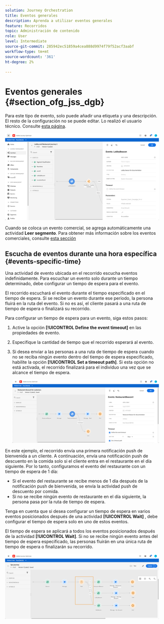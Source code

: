 ```yaml
---
solution: Journey Orchestration
title: Eventos generales
description: Aprenda a utilizar eventos generales
feature: Recorridos
topic: Administración de contenido
role: User
level: Intermediate
source-git-commit: 285942ec51859a4cea888d9974f79f52acf3aabf
workflow-type: tm+mt
source-wordcount: '361'
ht-degree: 2%

---
```


# Eventos generales {#section_ofg_jss_dgb}

Para este tipo de evento, solo puede añadir una etiqueta y una descripción. El resto de la configuración no se puede editar. Lo realizó el usuario técnico. Consulte [esta página](../event/about-events.md).

![](../assets/general-events.png)

Cuando se coloca un evento comercial, se agrega automáticamente una actividad **Leer segmento**. Para obtener más información sobre los eventos comerciales, consulte [esta sección](../event/about-events.md)

## Escucha de eventos durante una hora específica {#events-specific-time}

Una actividad de evento ubicada en el recorrido escucha eventos indefinidamente. Para escuchar un evento solo durante un tiempo determinado, debe configurar un tiempo de espera para el evento.

El recorrido escuchará el evento durante el tiempo especificado en el tiempo de espera. Si se recibe un evento durante ese periodo, la persona fluirá en la ruta del evento. Si no es así, el cliente pasará a una ruta de tiempo de espera o finalizará su recorrido.

Para configurar un tiempo de espera para un evento, siga estos pasos:

1. Active la opción **[!UICONTROL Define the event timeout]** en las propiedades de evento.

1. Especifique la cantidad de tiempo que el recorrido esperará al evento.

1. Si desea enviar a las personas a una ruta de tiempo de espera cuando no se reciba ningún evento dentro del tiempo de espera especificado, habilite la opción **[!UICONTROL Set a timeout path]**. Si esta opción no está activada, el recorrido finalizará para el individuo una vez que se alcance el tiempo de espera.

   ![](../assets/event-timeout.png)

En este ejemplo, el recorrido envía una primera notificación push de bienvenida a un cliente. A continuación, envía una notificación push de descuento en la comida solo si el cliente entra en el restaurante en el día siguiente. Por lo tanto, configuramos el evento del restaurante con un tiempo de espera de 1 día:

* Si el evento del restaurante se recibe menos de 1 día después de la notificación push de bienvenida, se envía la actividad push de descuento por comida.
* Si no se recibe ningún evento de restaurante en el día siguiente, la persona pasa por la ruta de tiempo de espera.

Tenga en cuenta que si desea configurar un tiempo de espera en varios eventos posicionados después de una actividad **[!UICONTROL Wait]** , debe configurar el tiempo de espera solo en uno de estos eventos.

El tiempo de espera se aplicará a todos los eventos posicionados después de la actividad **[!UICONTROL Wait]**. Si no se recibe ningún evento antes del tiempo de espera especificado, las personas fluirán en una única ruta de tiempo de espera o finalizarán su recorrido.

![](../assets/event-timeout-group.png)
